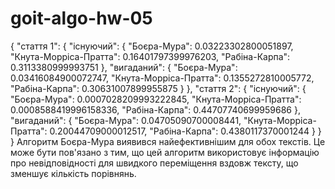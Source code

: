 # goit-algo-hw-05
{
    "стаття 1": {
        "існуючий": {
            "Боєра-Мура": 0.03223302800051897,
            "Кнута-Морріса-Пратта": 0.16401797399976203,
            "Рабіна-Карпа": 0.3113380999993751
        },
        "вигаданий": {
            "Боєра-Мура": 0.03416084900072747,
            "Кнута-Морріса-Пратта": 0.1355272810005772,
            "Рабіна-Карпа": 0.30631007899955875
        }
    },
    "стаття 2": {
        "існуючий": {
            "Боєра-Мура": 0.0007028209993222845,
            "Кнута-Морріса-Пратта": 0.0008588419996158336,
            "Рабіна-Карпа": 0.44707740699959686
        },
        "вигаданий": {
            "Боєра-Мура": 0.04705090700008441,
            "Кнута-Морріса-Пратта": 0.20044709000012517,
            "Рабіна-Карпа": 0.4380117370001244
        }
    }
}
Алгоритм Боєра-Мура виявився найефективнішим для обох текстів. Це може бути пов'язано з тим, що цей алгоритм використовує інформацію про невідповідності для швидкого переміщення вздовж тексту, що зменшує кількість порівнянь.